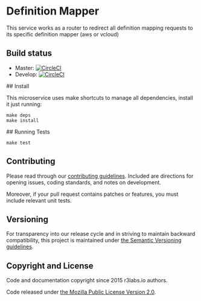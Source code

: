 # Definition Mapper

This service works as a router to redirect all definition mapping requests to its specific definition mapper (aws or vcloud)


## Build status

* Master: [![CircleCI](https://circleci.com/gh/ernestio/definition-mapper/tree/master.svg?style=svg)](https://circleci.com/gh/ernestio/definition-mapper/tree/master)
* Develop: [![CircleCI](https://circleci.com/gh/ernestio/definition-mapper/tree/develop.svg?style=svg)](https://circleci.com/gh/ernestio/definition-mapper/tree/develop)

## Install

This microservice uses make shortcuts to manage all dependencies, install it just running:
```
make deps
make install
```


## Running Tests

```
make test
```

## Contributing

Please read through our
[contributing guidelines](CONTRIBUTING.md).
Included are directions for opening issues, coding standards, and notes on
development.

Moreover, if your pull request contains patches or features, you must include
relevant unit tests.

## Versioning

For transparency into our release cycle and in striving to maintain backward
compatibility, this project is maintained under [the Semantic Versioning guidelines](http://semver.org/).

## Copyright and License

Code and documentation copyright since 2015 r3labs.io authors.

Code released under
[the Mozilla Public License Version 2.0](LICENSE).
